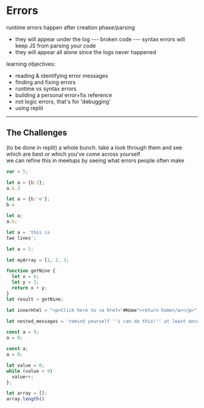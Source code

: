 # Errors

runtime errors happen after creation phase/parsing
* they will appear under the log --- broken code ---
syntax errors will keep JS from parsing your code
* they will appear all alone since the logs never happened


learning objectives:
* reading & identifying error messages
* finding and fixing errors
* runtime vs syntax errors 
* building a personal error+fix reference
* not logic errors, that's for 'debugging'
* using replit

---

## The Challenges

(to be done in replit)
a whole bunch.   take a look through them and see which are best or which you've come across yourself   
we can refine this in meetups by seeing what errors people often make

```js
var = 5;

let a = {b:3};
a.b.3

let a = {b:'e'};
b.e

let a;
a.b;

let a = 'this is 
two lines';

let a = 1:

let myArray = [1, 2, 3;

function getNine {
  let x = 6;
  let y = 3;
  return x + y;
}
let result = getNine;

let innerHtml = "<p>Click here to <a href="#Home">return home</a></p>";

let nested_messages = 'remind yourself ''i can do this!'' at least once a day';

const a = 9;
a = 0;

const a;
a = 0;

let value = 0;
while (value < 9) 
  value++;
};

let array = [];
array.length()
```

